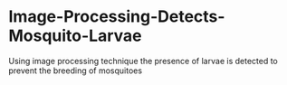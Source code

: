 # Image-Processing-Detects-Mosquito-Larvae
Using image processing technique the presence of larvae is detected to prevent the breeding of mosquitoes
